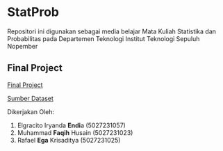 # StatProb

Repositori ini digunakan sebagai media belajar Mata Kuliah Statistika dan Probabilitas pada Departemen Teknologi Institut Teknologi Sepuluh Nopember

## Final Project
[Final Project](https://github.com/iryandae/StatProb/blob/main/FP%20Statprob.ipynb)

[Sumber Dataset](https://www.kaggle.com/datasets/arnabchaki/popular-video-games-1980-2023/)

Dikerjakan Oleh:
1. Elgracito Iryanda **Endi**a (5027231057)
2. Muhammad **Faqih** Husain (5027231023)
3. Rafael **Ega** Krisaditya (5027231025)

